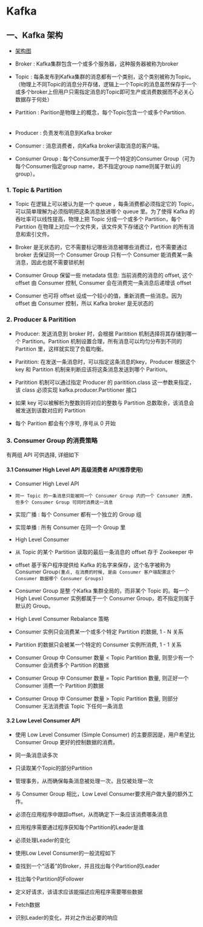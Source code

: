 # Kafka

## 一、Kafka 架构

- [架构图](https://www.processon.com/view/link/56b33557e4b0df880d861fdc)

- Broker : Kafka集群包含一个或多个服务器，这种服务器被称为broker

- Topic : 每条发布到Kafka集群的消息都有一个类别，这个类别被称为Topic。（物理上不同Topic的消息分开存储，逻辑上一个Topic的消息虽然保存于一个或多个broker上但用户只需指定消息的Topic即可生产或消费数据而不必关心数据存于何处）
　　
- Partition : Parition是物理上的概念，每个Topic包含一个或多个Partition.
　　
- Producer : 负责发布消息到Kafka broker
　　
- Consumer : 消息消费者，向Kafka broker读取消息的客户端。

- Consumer Group : 每个Consumer属于一个特定的Consumer Group（可为每个Consumer指定group name，若不指定group name则属于默认的group）。


### 1. Topic & Partition


- Topic 在逻辑上可以被认为是一个 queue ，每条消费都必须指定它的 Topic，可以简单理解为必须指明把这条消息放进哪个 queue 里。为了使得 Kafka 的吞吐率可以线性提高，物理上把 Topic 分成一个或多个 Partition，每个 Partition 在物理上对应一个文件夹，该文件夹下存储这个 Partition 的所有消息和索引文件。

- Broker 是无状态的，它不需要标记哪些消息被哪些消费过，也不需要通过 broker 去保证同一个 Consumer Group 只有一个 Consumer 能消费某一条消息，因此也就不需要锁机制

- Consumer Group 保留一些 metadata 信息: 当前消费的消息的 offset, 这个 offset 由 Consumer 控制, Consumer 会在消费完一条消息后递增该 offset

- Consumer 也可将 offset 设成一个较小的值，重新消费一些消息。因为 offset 由 Consumer 控制，所以 Kafka broker 是无状态的



### 2. Producer & Paritition

- Producer: 发送消息到 broker 时，会根据 Paritition 机制选择将其存储到哪一个 Partition。Partition 机制设置合理，所有消息可以均匀分布到不同的 Partition 里，这样就实现了负载均衡。

- Paritition: 在发送一条消息时，可以指定这条消息的key，Producer 根据这个 key 和 Partition 机制来判断应该将这条消息发送到哪个 Parition。

- Paritition 机制可以通过指定 Producer 的 paritition.class 这一参数来指定，该 class 必须实现 kafka.producer.Partitioner 接口
 - 如果 key 可以被解析为整数则将对应的整数与 Partition 总数取余，该消息会被发送到该数对应的 Partition

- 每个 Parition 都会有个序号, 序号从 0 开始



### 3. Consumer Group 的消费策略

有两组 API 可供选择, 详细如下

#### 3.1 Consumer High Level API 高级消费者 API(推荐使用)

- Consumer High Level API
 - `同一 Topic 的一条消息只能被同一个 Consumer Group 内的一个 Consumer 消费，但多个 Consumer Group 可同时消费这一消息`
 - 实现广播 : 每个 Consumer 都有一个独立的 Group 组
 - 实现单播 : 所有 Consumer 在同一个 Group 里
- High Level Consumer
 - 从 Topic 的某个 Partition 读取的最后一条消息的 offset 存于 Zookeeper 中
 - offset 基于客户程序提供给 Kafka 的名字来保存，这个名字被称为 Consumer Group`(重点, 在消费的时候, 是由 Consumer 客户端配置这个 Consumer 数据哪个 Consumer Groups)`
 - Consumer Group 是整 个Kafka 集群全局的，而非某个 Topic 的。每一个 High Level Consumer 实例都属于一个 Consumer Group，若不指定则属于默认的 Group。

- High Level Consumer Rebalance 策略
 - Consumer 实例只会消费某一个或多个特定 Partition 的数据, 1 - N 关系
 - Partition 的数据只会被某一个特定的 Consumer 实例所消费, 1 - 1 关系
 - Consumer Group 中 Consumer 数量 < Topic Partition 数量, 则至少有一个 Consumer 会消费多个 Partition 的数据
 - Consumer Group 中 Consumer 数量 = Topic Partition 数量, 则正好一个 Consumer 消费一个 Partition 的数据
 - Consumer Group 中 Consumer 数量 > Topic Partition 数量, 则部分 Consumer 无法消费该 Topic 下任何一条消息

#### 3.2 Low Level Consumer API

- 使用 Low Level Consumer (Simple Consumer) 的主要原因是，用户希望比 Consumer Group 更好的控制数据的消费。
 - 同一条消息读多次
 - 只读取某个Topic的部分Partition
 - 管理事务，从而确保每条消息被处理一次，且仅被处理一次

- 与 Consumer Group 相比，Low Level Consumer要求用户做大量的额外工作。
 - 必须在应用程序中跟踪offset，从而确定下一条应该消费哪条消息
 - 应用程序需要通过程序获知每个Partition的Leader是谁
 - 必须处理Leader的变化

- 使用Low Level Consumer的一般流程如下
 - 查找到一个“活着”的Broker，并且找出每个Partition的Leader
 - 找出每个Partition的Follower
 - 定义好请求，该请求应该能描述应用程序需要哪些数据
 - Fetch数据
 - 识别Leader的变化，并对之作出必要的响应
